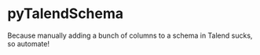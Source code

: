 pyTalendSchema
==============

Because manually adding a bunch of columns to a schema in Talend sucks, so automate!